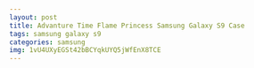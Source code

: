 ```yaml
---
layout: post
title: Advanture Time Flame Princess Samsung Galaxy S9 Case
tags: samsung galaxy s9
categories: samsung
img: 1vU4UXyEGSt42bBCYqkUYQ5jWfEnX8TCE
---
```


